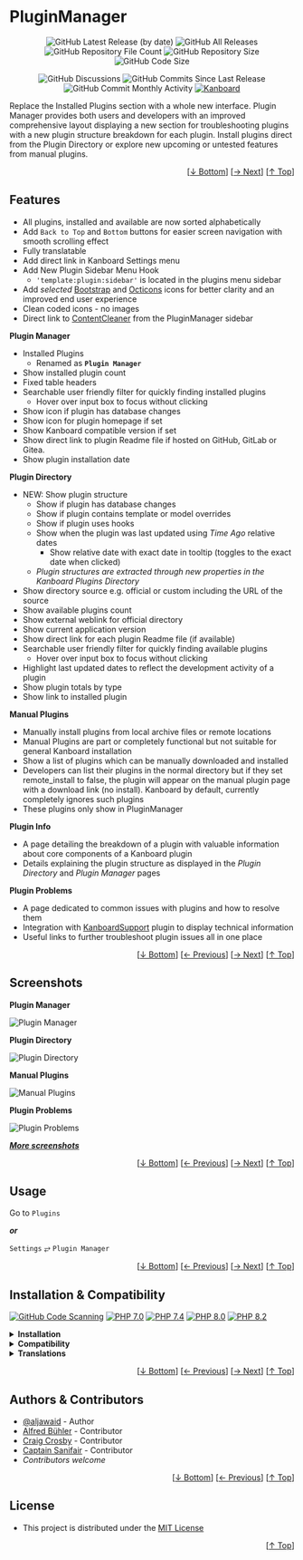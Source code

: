 <h1 name="readme-top">PluginManager</h1>
<p align="center">
    <img src="https://img.shields.io/github/v/release/aljawaid/PluginManager?style=for-the-badge&color=brightgreen" alt="GitHub Latest Release (by date)" title="GitHub Latest Release (by date)">
    <img src="https://img.shields.io/github/downloads/aljawaid/PluginManager/total?style=for-the-badge&color=orange" alt="GitHub All Releases" title="GitHub All Downloads">
    <img src="https://img.shields.io/github/directory-file-count/aljawaid/PluginManager?style=for-the-badge&color=orange" alt="GitHub Repository File Count" title="GitHub Repository File Count">
    <img src="https://img.shields.io/github/repo-size/aljawaid/PluginManager?style=for-the-badge&color=orange" alt="GitHub Repository Size" title="GitHub Repository Size">
    <img src="https://img.shields.io/github/languages/code-size/aljawaid/PluginManager?style=for-the-badge&color=orange" alt="GitHub Code Size" title="GitHub Code Size">
</p>
<p align="center">
    <img src="https://img.shields.io/github/discussions/aljawaid/PluginManager?style=for-the-badge&color=blue" alt="GitHub Discussions" title="GitHub Discussions">
    <img src="https://img.shields.io/github/commits-since/aljawaid/PluginManager/latest?include_prereleases&style=for-the-badge&color=blue" alt="GitHub Commits Since Last Release" title="GitHub Commits Since Last Release">
    <img src="https://img.shields.io/github/commit-activity/m/aljawaid/PluginManager?style=for-the-badge&color=blue" alt="GitHub Commit Monthly Activity" title="GitHub Commit Monthly Activity">
    <a href="https://github.com/kanboard/kanboard" title="Kanboard - Kanban Project Management Software"><img src="https://img.shields.io/badge/Plugin%20for-kanboard-D40000?style=for-the-badge" alt="Kanboard"></a>
</p>

Replace the Installed Plugins section with a whole new interface. Plugin Manager provides both users and developers with an improved comprehensive layout displaying a new section for troubleshooting plugins with a new plugin structure breakdown for each plugin. Install plugins direct from the Plugin Directory or explore new upcoming or untested features from manual plugins.

<p align="right">[<a href="#readme-bottom">&#8595; Bottom</a>] [<a href="#screenshots">&#8594; Next</a>] [<a href="#readme-top">&#8593; Top</a>]</p>

## Features

- All plugins, installed and available are now sorted alphabetically
- Add `Back to Top` and `Bottom` buttons for easier screen navigation with smooth scrolling effect
- Fully translatable
- Add direct link in Kanboard Settings menu
- Add New Plugin Sidebar Menu Hook
  - `'template:plugin:sidebar'` is located in the plugins menu sidebar
- Add _selected_ [Bootstrap](https://icons.getbootstrap.com) and [Octicons](https://primer.style/octicons/) icons for better clarity and an improved end user experience
- Clean coded icons - no images
- Direct link to [ContentCleaner](https://github.com/aljawaid/ContentCleaner) from the PluginManager sidebar


**Plugin Manager**
- Installed Plugins
  - Renamed as **`Plugin Manager`**
- Show installed plugin count
- Fixed table headers
- Searchable user friendly filter for quickly finding installed plugins
  - Hover over input box to focus without clicking
- Show icon if plugin has database changes
- Show icon for plugin homepage if set
- Show Kanboard compatible version if set
- Show direct link to plugin Readme file if hosted on GitHub, GitLab or Gitea.
- Show plugin installation date

**Plugin Directory**
- NEW: Show plugin structure
  - Show if plugin has database changes
  - Show if plugin contains template or model overrides
  - Show if plugin uses hooks
  - Show when the plugin was last updated using _Time Ago_ relative dates
    - Show relative date with exact date in tooltip (toggles to the exact date when clicked)
  - _Plugin structures are extracted through new properties in the Kanboard Plugins Directory_
- Show directory source e.g. official or custom including the URL of the source
- Show available plugins count
- Show external weblink for official directory
- Show current application version
- Show direct link for each plugin Readme file (if available)
- Searchable user friendly filter for quickly finding available plugins
    - Hover over input box to focus without clicking
- Highlight last updated dates to reflect the development activity of a plugin
- Show plugin totals by type
- Show link to installed plugin

**Manual Plugins**
- Manually install plugins from local archive files or remote locations
- Manual Plugins are part or completely functional but not suitable for general Kanboard installation
- Show a list of plugins which can be manually downloaded and installed
- Developers can list their plugins in the normal directory but if they set remote_install to false, the plugin will appear on the manual plugin page with a download link (no install). Kanboard by default, currently completely ignores such plugins
- These plugins only show in PluginManager

**Plugin Info**
- A page detailing the breakdown of a plugin with valuable information about core components of a Kanboard plugin
- Details explaining the plugin structure as displayed in the _Plugin Directory_ and _Plugin Manager_ pages

**Plugin Problems**
- A page dedicated to common issues with plugins and how to resolve them
- Integration with [KanboardSupport](https://github.com/aljawaid/KanboardSupport) plugin to display technical information
- Useful links to further troubleshoot plugin issues all in one place

<p align="right">[<a href="#readme-bottom">&#8595; Bottom</a>] [<a href="#features">&#8592; Previous</a>] [<a href="#usage">&#8594; Next</a>] [<a href="#readme-top">&#8593; Top</a>]</p>

## Screenshots

**Plugin Manager**

![Plugin Manager](../master/Screenshots/screenshot-plugin-manager-main.png "View more screenshots of this plugin using the link below")

**Plugin Directory**

![Plugin Directory](../master/Screenshots/screenshot-plugin-directory-main.png "View more screenshots of this plugin using the link below")

**Manual Plugins**

![Manual Plugins](../master/Screenshots/screenshot-manual-plugins.png "View more screenshots of this plugin using the link below")

**Plugin Problems**

![Plugin Problems](../master/Screenshots/screenshot-plugin-problems.png "View more screenshots of this plugin using the link below")


**_[More screenshots](../master/screenshots.md)_**

<p align="right">[<a href="#readme-bottom">&#8595; Bottom</a>] [<a href="#features">&#8592; Previous</a>] [<a href="#installation--compatibility">&#8594; Next</a>] [<a href="#readme-top">&#8593; Top</a>]</p>

## Usage

Go to `Plugins`

**_or_**

`Settings` &#10562; `Plugin Manager`

<p align="right">[<a href="#readme-bottom">&#8595; Bottom</a>] [<a href="#screenshots">&#8592; Previous</a>] [<a href="#authors--contributors">&#8594; Next</a>] [<a href="#readme-top">&#8593; Top</a>]</p>

## Installation & Compatibility

[![GitHub Code Scanning](https://github.com/aljawaid/PluginManager/workflows/Code%20Scanning/badge.svg)](https://github.com/actions/workflows/linter.yml) [![PHP 7.0 ](https://github.com/aljawaid/PluginManager/actions/workflows/php-compatibility-7.0.yaml/badge.svg?branch=master&event=push)](https://github.com/aljawaid/PluginManager/actions/workflows/php-compatibility-7.0.yaml) [![PHP 7.4 ](https://github.com/aljawaid/PluginManager/actions/workflows/php-compatibility-7.4.yaml/badge.svg?branch=master&event=push)](https://github.com/aljawaid/PluginManager/actions/workflows/php-compatibility-7.4.yaml) [![PHP 8.0 ](https://github.com/aljawaid/PluginManager/actions/workflows/php-compatibility-8.0.yaml/badge.svg?branch=master&event=push)](https://github.com/aljawaid/PluginManager/actions/workflows/php-compatibility-8.0.yaml) [![PHP 8.2 ](https://github.com/aljawaid/PluginManager/actions/workflows/php-compatibility-8.2.yaml/badge.svg?branch=master&event=push)](https://github.com/aljawaid/PluginManager/actions/workflows/php-compatibility-8.2.yaml)

<details>
    <summary><strong>Installation</strong></summary>

- Install via the **[Kanboard](https://github.com/kanboard/kanboard "Kanboard - Kanban Project Management Software") Plugin Directory** or see [INSTALL.md](../master/INSTALL.md)
- Read the full [**Changelog**](../master/changelog.md "See changes") to see the latest updates

</details>
<details>
    <summary><strong>Compatibility</strong></summary>

- Requires [Kanboard](https://github.com/kanboard/kanboard "Kanboard - Kanban Project Management Software") ≥`1.2.20`
- **Other Plugins & Action Plugins**
  - _No known issues_
  - Compatible with [KanboardSupport](https://github.com/aljawaid/KanboardSupport), [Glancer](https://github.com/aljawaid/Glancer), [ContentCleaner](https://github.com/aljawaid/ContentCleaner)
  - Other plugins can use the `'template:plugin:sidebar'` hook after installing PluginManager
- **Core Files & Templates**
  - `03` Template override
  - _No database changes_

</details>
<details>
    <summary><strong>Translations</strong></summary>

- English (UK)
- _Starter template available_

</details>

<p align="right">[<a href="#readme-bottom">&#8595; Bottom</a>] [<a href="#usage">&#8592; Previous</a>] [<a href="#license">&#8594; Next</a>] [<a href="#readme-top">&#8593; Top</a>]</p>

## Authors & Contributors

- [@aljawaid](https://github.com/aljawaid) - Author
- [Alfred Bühler](https://github.com/alfredbuehler) - Contributor
- [Craig Crosby](https://github.com/creecros) - Contributor
- [Captain Sanifair](https://github.com/cptsanifair) - Contributor
- _Contributors welcome_

<p align="right">[<a href="#readme-bottom">&#8595; Bottom</a>] [<a href="#installation--compatibility">&#8592; Previous</a>] [<a href="#readme-top">&#8593; Top</a>]</p>

## License

- This project is distributed under the [MIT License](../master/LICENSE "Read The MIT license")

<a name="readme-bottom"></a>
<p align="right">[<a href="#readme-top">&#8593; Top</a>]</p>
